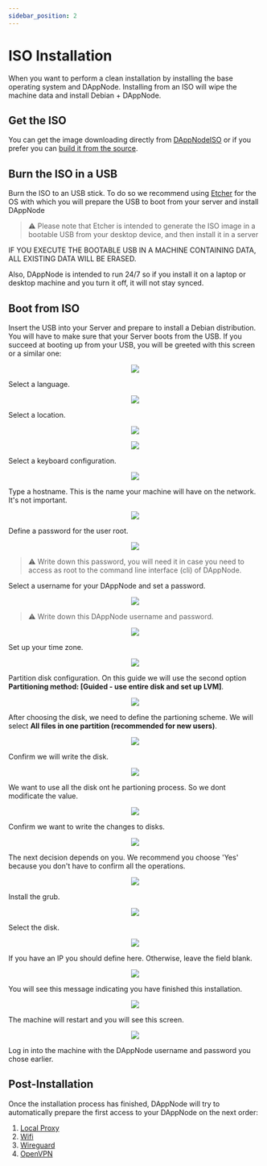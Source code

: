 ```yaml
---
sidebar_position: 2
---
```


# ISO Installation

When you want to perform a clean installation by installing the base operating system and DAppNode. Installing from an ISO will wipe the machine data and install Debian + DAppNode.

## Get the ISO

You can get the image downloading directly from [DAppNodeISO](https://iso.dappnode.io/) or if you prefer you can [build it from the source](https://github.com/dappnode/DAppNode_Installer).

## Burn the ISO in a USB

Burn the ISO to an USB stick. To do so we recommend using [Etcher](https://www.balena.io/etcher/) for the OS with which you will prepare the USB to boot from your server and install DAppNode

> :warning: Please note that Etcher is intended to generate the ISO image in a bootable USB from your desktop device, and then install it in a server

IF YOU EXECUTE THE BOOTABLE USB IN A MACHINE CONTAINING DATA, ALL EXISTING DATA WILL BE ERASED.

Also, DAppNode is intended to run 24/7 so if you install it on a laptop or desktop machine and you turn it off, it will not stay synced.

## Boot from ISO

Insert the USB into your Server and prepare to install a Debian distribution. You will have to make sure that your Server boots from the USB. If you succeed at booting up from your USB, you will be greeted with this screen or a similar one:

<p align="center">
    <img src="../../../../../img/VirtualBox_install.png"/>
</p>

Select a language.

<p align="center">
    <img src="../../../../../img/iso_install_1.png"/>
</p>

Select a location.

<p align="center">
    <img src="../../../../../img/iso_install_2.png"/>
</p>

<p align="center">
    <img src="../../../../../img/iso_install_3.png"/>
</p>

Select a keyboard configuration.

<p align="center">
    <img src="../../../../../img/iso_install_4.png"/>
</p>

Type a hostname. This is the name your machine will have on the network. It's not important.

<p align="center">
    <img src="../../../../../img/iso_install_5.png"/>
</p>

Define a password for the user root.

<p align="center">
    <img src="../../../../../img/iso_install_6.png"/>
</p>

> :warning: Write down this password, you will need it in case you need to access as root to the command line interface (cli) of DAppNode.

Select a username for your DAppNode and set a password.

<p align="center">
    <img src="../../../../../img/iso_install_7.png"/>
</p>

> :warning: Write down this DAppNode username and password.

<p align="center">
    <img src="../../../../../img/iso_install_8.png"/>
</p>

Set up your time zone.

<p align="center">
    <img src="../../../../../img/iso_install_9.png"/>
</p>

Partition disk configuration. On this guide we will use the second option **Partitioning method: [Guided - use entire disk and set up LVM]**.

<p align="center">
    <img src="../../../../../../img/iso_install_10.png"/>
</p>

After choosing the disk, we need to define the partioning scheme. We will select **All files in one partition (recommended for new users)**.

<p align="center">
    <img src="../../../../../img/iso_install_11.png"/>
</p>

Confirm we will write the disk.

<p align="center">
    <img src="../../../../../img/iso_install_12.png"/>
</p>

We want to use all the disk ont he partioning process. So we dont modificate the value.

<p align="center">
    <img src="../../../../../img/iso_install_13.png"/>
</p>

Confirm we want to write the changes to disks.

<p align="center">
    <img src="../../../../../img/iso_install_14.png"/>
</p>

The next decision depends on you. We recommend you choose 'Yes' because you don't have to confirm all the operations.

<p align="center">
    <img src="../../../../../img/iso_install_15.png"/>
</p>

Install the grub.

<p align="center">
    <img src="../../../../../img/iso_install_16.png"/>
</p>

Select the disk.

<p align="center">
    <img src="../../../../../../img/iso_install_17.png"/>
</p>

If you have an IP you should define here. Otherwise, leave the field blank.

<p align="center">
    <img src="../../../../../../img/iso_install_18.png"/>
</p>

You will see this message indicating you have finished this installation.

<p align="center">
    <img src="../../../../../img/iso_install_19.png"/>
</p>

The machine will restart and you will see this screen.

<p align="center">
    <img src="../../../../../img/iso_install_20.png"/>
</p>

Log in into the machine with the DAppNode username and password you chose earlier.

## Post-Installation

Once the installation process has finished, DAppNode will try to automatically prepare the first access to your DAppNode on the next order:

1. [Local Proxy](../../../../user-guide/ui/access/local-proxy)
2. [Wifi](../../../../user-guide/ui/access/wifi)
3. [Wireguard](../../../../user-guide/ui/access/vpn#wireguard)
4. [OpenVPN](../../../../user-guide/ui/access/vpn#openvpn)
